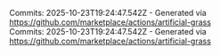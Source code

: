 Commits: 2025-10-23T19:24:47.542Z - Generated via https://github.com/marketplace/actions/artificial-grass
<br>
Commits: 2025-10-23T19:24:47.542Z - Generated via https://github.com/marketplace/actions/artificial-grass
<br>

